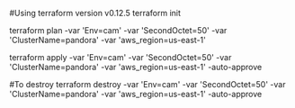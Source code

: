 
#Using terraform version v0.12.5
terraform init

terraform plan -var 'Env=cam' -var 'SecondOctet=50' -var 'ClusterName=pandora'  -var 'aws_region=us-east-1'

terraform apply -var 'Env=cam' -var 'SecondOctet=50' -var 'ClusterName=pandora'  -var 'aws_region=us-east-1'  -auto-approve

#To destroy
terraform destroy -var 'Env=cam' -var 'SecondOctet=50' -var 'ClusterName=pandora' -var 'aws_region=us-east-1'  -auto-approve
